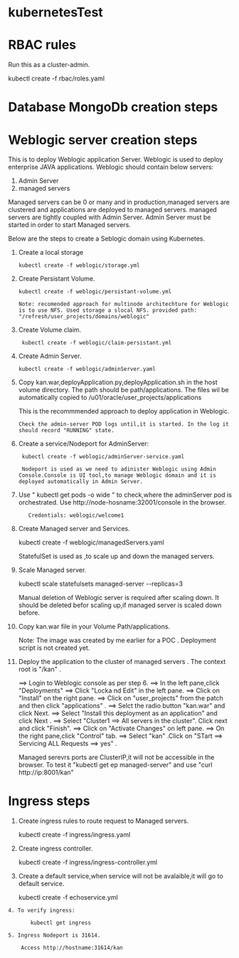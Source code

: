 # kubernetesTest
RBAC rules
================

Run this as a cluster-admin.

   kubectl create -f rbac/roles.yaml

Database MongoDb creation steps
====================================



Weblogic server creation steps
=======================================

This is to deploy Weblogic application Server. Weblogic is used to deploy enterprise JAVA applications.
Weblogic should contain below servers:

   1. Admin Server  
   2. managed servers
   
   Managed servers can be 0 or many and in production,managed servers are clustered and applications are deployed to managed servers. managed servers are tightly coupled with Admin Server.
   Admin Server must be started in order to start Managed servers.
   
   Below are the steps to create a Seblogic domain using Kubernetes.


   
1. Create a local storage
 
       kubectl create -f weblogic/storage.yml
	   
2. Create Persistant Volume.

       kubectl create -f weblogic/persistant-volume.yml
	   
	   Note: recomended approach for multinode architechture for Weblogic is to use NFS. Used storage a slocal NFS. provided path:  "/refresh/user_projects/domains/weblogic"

3. Create Volume claim.

        kubectl create -f weblogic/claim-persistant.yml


		

4. Create Admin Server.

       kubectl create -f weblogic/adminServer.yaml
	
5. Copy kan.war,deployApplication.py,deployApplication.sh in the host volume directory.
      The path should be path/applications.  The files wil be automatically copied to /u01/oracle/user_projects/applications
	  
	  This is the recommmended approach to deploy application in Weblogic.
	   
	   Check the admin-server POD logs until,it is started. In the log it should record "RUNNING" state.
	   
6. Create a service/Nodeport for AdminServer:

        kubectl create -f weblogic/adminServer-service.yaml
		
		Nodeport is used as we need to adinister Weblogic using Admin Console.Console is UI tool,to manage Weblogic domain and it is deployed automatically in Admin Server.
		
		
7. Use " kubectl get pods -o wide "	to check,where the adminServer pod is orchestrated. Use http://node-hosname:32001/console in the browser.

          Credentials: weblogic/welcome1		
		  
		
8. Create Managed server and Services.

      kubectl create -f weblogic/managedServers.yaml
	  
	  StatefulSet is used as ,to scale  up and down the managed servers. 

		
	   

8. Scale Managed server.

    kubectl scale statefulsets managed-server --replicas=3
	
	Manual deletion of Weblogic server is required after scaling down. It should be deleted befor scaling up,if managed server is scaled down before.
	

10. Copy kan.war file in your Volume Path/applications.

     Note: The image was created by me earlier for a POC . Deployment script is not created yet.
	 
11. Deploy the application to the cluster of managed servers . The context root is "/kan" .

      ==> Login to Weblogic console as per step 6.
	  ==> In the left pane,click "Deployments"
	  ==> Click "Locka nd Edit" in the left pane.
	  ==> Click on "Install" on the right pane.
	  ==> Click on "user_projects" from the patch and then click "applications" .
	  ==> Selct the radio button "kan.war"  and click Next.
	  ==> Select "Install this deployment as an application" and click Next .
	  ==> Select "Cluster1 ==>  All servers in the cluster". Click next and click "Finish".
	  ==> Click on "Activate Changes" on left pane.
	  ==> On the right pane,click "Control" tab.
	  ==> Select "kan" .Click on "STart  ==> Servicing ALL Requests  ==> yes" .
	  


	 Managed serevrs ports are ClusterIP,it will not be accessible in the browser. To test it "kubectl get ep managed-server" and use "curl http://ip:8001/kan"
	 
	 
Ingress steps
===============


   1. Create ingress rules to route request to Managed servers.
   
       kubectl create -f ingress/ingress.yaml
	   
	   
   2. Create ingress controller.
   
        kubectl create -f ingress/ingress-controller.yml
		
   3.  Create a default service,when service will not be avalaible,it will go to default service.
   
         kubectl create -f echoservice.yml
		 
	4. To verify ingress:

           kubectl get ingress	
		   
	5. Ingress Nodeport is 31614.
	
	    Access http://hostname:31614/kan
		
		


      









